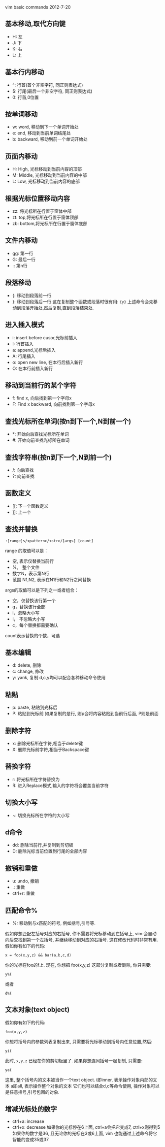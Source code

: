 vim basic commands
2012-7-20

## 基本移动,取代方向键

* H: 左
* J: 下
* K: 右
* L: 上

## 基本行内移动

* ^: 行首(首个非空字符, 同正则表达式)
* $: 行尾(最后一个非空字符, 同正则表达式)
* 0: 行首,0位置

## 按单词移动

* w: word, 移动到下一个单词开始处
* e: end, 移动到当前单词结尾处
* b: backward, 移动到前一个单词开始处

## 页面内移动

* H: High, 光标移动到当前内容的顶部
* M: Middle, 光标移动到当前内容的中部
* L: Low, 光标移动到当前内容的底部

## 根据光标位置移动内容

* zz: 将光标所在行置于窗体中部
* zt: top,将光标所在行置于窗体顶部
* zb: bottom,将光标所在行置于窗体底部

## 文件内移动
* gg: 第一行
* G: 最后一行
* :<n>: 第n行

## 段落移动
* {: 移动到段落前一行
* }: 移动到段落后一行
这在复制整个函数或段落时很有用: `{y}`
上述命令会先移动到段落开始处,然后复制,直到段落结束处.

## 进入插入模式
* i: insert before cusor,光标前插入
* I: 行首插入
* a: append,光标后插入
* A: 行尾插入
* o: open new line, 在本行后插入新行
* O: 在本行前插入新行


## 移动到当前行的某个字符

* f<x>: find x, 向后找到第一个字母x
* F<x>: Find x backward, 向前找到第一个字母x

## 查找光标所在单词(按n到下一个,N到前一个)

* \*: 开始向后查找光标所在单词
* \#: 开始向前查找光标所在单词

## 查找字符串(按n到下一个,N到前一个)
* /<str>: 向后查找
* ?<str>: 向前查找

## 函数定义
* [[: 下一个函数定义
* ]]: 上一个

## 查找并替换

    :[range]s/<pattern>/<str>/[args] [count]

range 的取值可以是：

* 空, 表示仅替换当前行
* %， 整个文件
* 数字N，表示第N行
* 范围 N1,N2, 表示在N1行和N2行之间替换

args的取值可以是下列之一或者组合：

* 空，仅替换该行第一个
* g，替换该行全部
* i，忽略大小写
* I， 不忽略大小写
* c，每个替换都需要确认

count表示替换的个数，可选

## 基本编辑
* d: delete, 删除
* c: change, 修改
* y: yank, 复制
d,c,y均可以配合各种移动命令使用

## 粘贴
* p: paste, 粘贴到光标后
* P: 粘贴到光标前
如果复制的是行, 则p会将内容粘贴到当前行后面, P则是前面

## 删除字符
* x: 删除光标所在字符,相当于delete键
* X: 删除光标前字符,相当于Backspace键

## 替换字符
* r<x>: 将光标所在字符替换为<x>
* R: 进入Replace模式,输入的字符将会覆盖当前字符

## 切换大小写
* ~: 切换光标所在字符的大小写

## d命令
* dd: 删除当前行,并复制到剪切板
* D: 删除光标当前位置到行尾的全部内容

## 撤销和重做
* u: undo, 撤销
* .: 重做
* ctrl+r: 重做

## 匹配命令%
* %<x>: 移动到与x匹配的符号, 例如括号,引号等.

假如你想匹配左括号对应的右括号, 你不需要将光标移动到左括号上, vim 会自动向后查找到第一个左括号, 并继续移动到对应的右括号. 这在修改代码时非常有用.
假如你有如下的代码:

    x = foo(x,y,z) && bar(a,b,c,d)

你的光标在foo的f上. 现在, 你想把 foo(x,y,z) 这部分复制或者删除, 你只需要:

    y%(
或者

    d%(

## 文本对象(text object)
假如你有如下的代码:

    foo(x,y,z)

你想将括号内的参数列表复制出来, 只需要将光标移动到括号内任意位置,然后:

    yi(

此时, `x,y,z` 已经在你的剪切板里了.
如果你想连同括号一起复制, 只需要:

    ya(

这里, 整个括号内的文本被当作一个text object. 
i即inner, 表示操作对象内部的文本
a即all, 表示操作整个对象的文本
它们也可以结合d,c等命令使用, 操作对象可以是任意括号,引号包围的对象.

## 增减光标处的数字
* ctrl+a: increase
* ctrl+x: decrease
如果你的光标停在6上面, ctrl+a会把它变成7, ctrl+x则得到5
如果你的数字是36, 且无论你的光标在3或6上面, vim 也能通过上述命令将它智能的变成35或37
